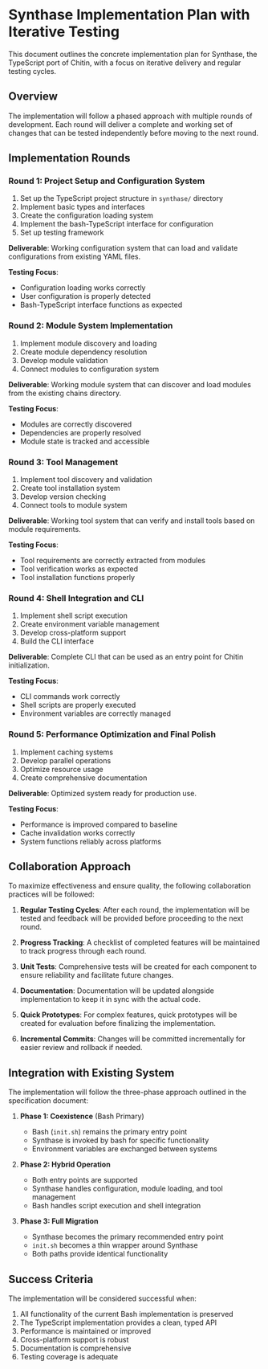# Synthase Implementation Plan with Iterative Testing

This document outlines the concrete implementation plan for Synthase, the TypeScript port of Chitin, with a focus on iterative delivery and regular testing cycles.

## Overview

The implementation will follow a phased approach with multiple rounds of development. Each round will deliver a complete and working set of changes that can be tested independently before moving to the next round.

## Implementation Rounds

### Round 1: Project Setup and Configuration System
1. Set up the TypeScript project structure in `synthase/` directory
2. Implement basic types and interfaces
3. Create the configuration loading system
4. Implement the bash-TypeScript interface for configuration
5. Set up testing framework

**Deliverable**: Working configuration system that can load and validate configurations from existing YAML files.

**Testing Focus**: 
- Configuration loading works correctly
- User configuration is properly detected
- Bash-TypeScript interface functions as expected

### Round 2: Module System Implementation
1. Implement module discovery and loading
2. Create module dependency resolution
3. Develop module validation
4. Connect modules to configuration system

**Deliverable**: Working module system that can discover and load modules from the existing chains directory.

**Testing Focus**:
- Modules are correctly discovered
- Dependencies are properly resolved
- Module state is tracked and accessible

### Round 3: Tool Management
1. Implement tool discovery and validation
2. Create tool installation system
3. Develop version checking
4. Connect tools to module system

**Deliverable**: Working tool system that can verify and install tools based on module requirements.

**Testing Focus**:
- Tool requirements are correctly extracted from modules
- Tool verification works as expected
- Tool installation functions properly

### Round 4: Shell Integration and CLI
1. Implement shell script execution
2. Create environment variable management
3. Develop cross-platform support
4. Build the CLI interface

**Deliverable**: Complete CLI that can be used as an entry point for Chitin initialization.

**Testing Focus**:
- CLI commands work correctly
- Shell scripts are properly executed
- Environment variables are correctly managed

### Round 5: Performance Optimization and Final Polish
1. Implement caching systems
2. Develop parallel operations
3. Optimize resource usage
4. Create comprehensive documentation

**Deliverable**: Optimized system ready for production use.

**Testing Focus**:
- Performance is improved compared to baseline
- Cache invalidation works correctly
- System functions reliably across platforms

## Collaboration Approach

To maximize effectiveness and ensure quality, the following collaboration practices will be followed:

1. **Regular Testing Cycles**: After each round, the implementation will be tested and feedback will be provided before proceeding to the next round.

2. **Progress Tracking**: A checklist of completed features will be maintained to track progress through each round.

3. **Unit Tests**: Comprehensive tests will be created for each component to ensure reliability and facilitate future changes.

4. **Documentation**: Documentation will be updated alongside implementation to keep it in sync with the actual code.

5. **Quick Prototypes**: For complex features, quick prototypes will be created for evaluation before finalizing the implementation.

6. **Incremental Commits**: Changes will be committed incrementally for easier review and rollback if needed.

## Integration with Existing System

The implementation will follow the three-phase approach outlined in the specification document:

1. **Phase 1: Coexistence** (Bash Primary)
   - Bash (`init.sh`) remains the primary entry point
   - Synthase is invoked by bash for specific functionality
   - Environment variables are exchanged between systems

2. **Phase 2: Hybrid Operation**
   - Both entry points are supported
   - Synthase handles configuration, module loading, and tool management
   - Bash handles script execution and shell integration

3. **Phase 3: Full Migration**
   - Synthase becomes the primary recommended entry point
   - `init.sh` becomes a thin wrapper around Synthase
   - Both paths provide identical functionality

## Success Criteria

The implementation will be considered successful when:

1. All functionality of the current Bash implementation is preserved
2. The TypeScript implementation provides a clean, typed API
3. Performance is maintained or improved
4. Cross-platform support is robust
5. Documentation is comprehensive
6. Testing coverage is adequate 
